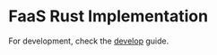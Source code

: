 # FaaS Rust Implementation

For development, check the [develop](https://github.com/faas-rs/faasd-in-rust/wiki/Setup-develop-environment) guide.